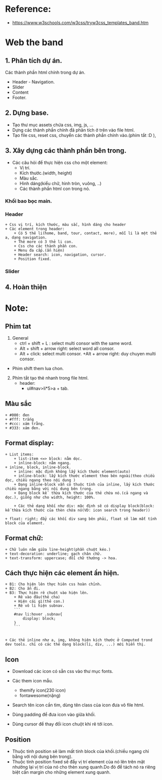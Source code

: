 # Reference:
+ https://www.w3schools.com/w3css/tryw3css_templates_band.htm

# Web the band
## 1. Phân tích dự án.
Các thành phần html chính trong dự án.
+ Header - Navigation.
+ Slider
+ Content
+ Footer.


## 2. Dựng base.
+ Tạo thư mục assets chứa css, img, js, ...
+ Dựng các thành phần chính đã phân tích ở trên vào file html.
+ Tạo file css, reset css, chuyển các thành phần chính vào.(phím tắt :D ), 


## 3. Xây dựng các thành phần bên trong.
+ Các câu hỏi để thực hiện css cho một element:
    + Vị trí.
    + Kích thước.(width, height)
    + Màu sắc.
    + Hình dáng(kiểu chữ, hình tròn, vuông, ..)
    + Các thành phần html con trong nó.


### Khối bao bọc main.
### Header
    + Css vị trí, kích thước, màu sắc, hình dáng cho header
    + Các element trong header:
        + Có 5 thẻ li(home, band, tour, contact, more), mỗi li là một thẻ a, dạng navigation.
        + Thẻ more có 3 thẻ li con.
        + Css cho các thành phần con.
        + Menu đa cấp.(ẩn hiện)
        + Header search: icon, navigation, cursor.
        + Position fixed.

### Slider




## 4. Hoàn thiện


# Note:
## Phim tat
1. General
    + ctrl + shift + L : select multi consor with the same word.
    + Alt + shift + arrow right: select word all consor. 
    + Alt + click: select multi consor.
    +Alt + arrow right: duy chuyen multi consor.
+ Phim shift them lua chon.

2. Phím tắt tạo thẻ nhanh trong file html.
    + header:
        + ul#nav>li*5>a + tab.


## Màu sắc
    + #000: đen
    + #fff: trắng 
    + #ccc: xám trằng.
    + #333: xám đen. 

## Format display:
    + List items:
        + list-item <=> block: nằm dọc.
        + inline-block: nằm ngang.
    + inline, block, inline-block.
        + inline: mặc định không lấý kích thước element(auto)
        + inline-block: lấý kích thước element theo bên ngoài(theo chiều dọc, chiều ngang theo nội dung )
        + Dạng inline-block vẫn có thuộc tính của inline, lấy kích thước chiều ngang bằng với nội dung bên trong.
        + Dạng block kế  thừa kích thước của thẻ chứa nó.(cả ngang và dọc.), giống như cho width, height: 100%.

        + Các thẻ dạng khối như div: mặc định sẽ có display block(block: kế thừa kích thước của thèn chứa nó(VD: icon search trong header))

    + float: right; đẩy các khối div sang bên phải, float sẽ làm mất tính block của element.


## Format chữ:
    + Chữ luôn nằm giữa line-height(phần chuột kéo.)
    + text-decoration: underline; gạch chân chữ.
    + text-transform: uppercase; đổi chữ thường -> hoa.

## Cách thực hiện các element ẩn hiện.
    + B1: Cho hiện lên thực hiên css hoàn chỉnh.
    + B2: Cho ẩn đi.
    + B3: Thực hiện rê chuột vào hiện lên.
        + Rê vào đâu(thẻ cha)
        + Hiện cái gì(thẻ con.) 
        + Rê vô li hiện subnav.
        ```
        #nav li:hover .subnav{
            display: block;
        }
        ```


    + Các thẻ inline như a, img, không hiện kích thước ở Computed trond dev tools. chỉ có các thẻ dạng block(li, div, ...) mới hiển thị.

## Icon
+ Download các icon có sẵn css vào thư mục fonts.
+ Các them icon mẫu.
    + themify icon(230 icon)
    + fontawesome(nặng)

+ Search tên icon cần tìm, dùng tên class của icon đưa vô file html.
+ Dùng padding để đưa icon vào giữa khối.
+ Dùng cursor để  thay đổi icon chuột khi rê tới icon.

## Position
+ Thuộc tính position sẽ làm mất tính block của khối.(chiều ngang chỉ bằng với nội dung bên trong).
+ Thuộc tính position fixed sẽ đẩy vị trí element của nó lên trên mặt nhường lại vị trí của nó cho thèn xung quanh.Do đó để  tách nó ra riêng biệt cần margin cho những element xung quanh.



